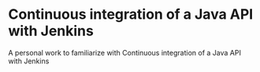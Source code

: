 # Continuous integration of a Java API with Jenkins
A personal work to familiarize with Continuous integration of a Java API with Jenkins

